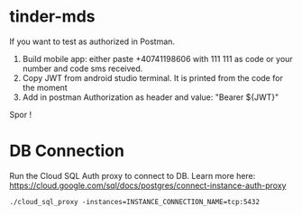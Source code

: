 # tinder-mds

If you want to test as authorized in Postman.
1. Build mobile app: either paste +40741198606 with 111 111 as code or your number and code sms received.
2. Copy JWT from android studio terminal. It is printed from the code for the moment
3. Add in postman Authorization as header and value: "Bearer ${JWT}"

Spor !

# DB Connection

Run the Cloud SQL Auth proxy to connect to DB. Learn more here: https://cloud.google.com/sql/docs/postgres/connect-instance-auth-proxy
```
./cloud_sql_proxy -instances=INSTANCE_CONNECTION_NAME=tcp:5432
```
